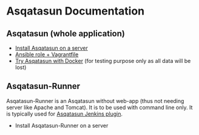 # Asqatasun Documentation

## Asqatasun (whole application)

* [Install Asqatasun on a server](Asqatasun/README.md)
* [Ansible role + Vagrantfile](https://github.com/Asqatasun/Asqatasun/tree/master/ansible)
* [Try Asqatasun with Docker](Docker/README.md) (for testing purpose only as all data will be lost)

## Asqatasun-Runner

Asqatasun-Runner is an Asqatasun without web-app (thus not needing server like Apache and Tomcat). 
It is to be used with command line only. It is typically used for [Asqatasun Jenkins plugin](https://github.com/Asqatasun/Asqatasun-Jenkins-Plugin).

* Install Asqatasun-Runner on a server



